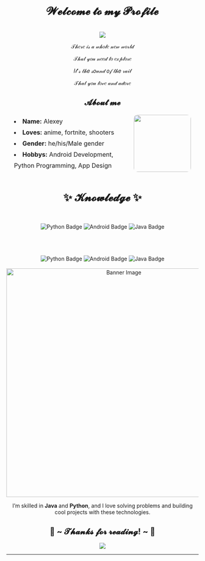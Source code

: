<body>
  <center>
<h1 align="center"> 𝓦𝓮𝓵𝓬𝓸𝓶𝓮 𝓽𝓸 𝓶𝔂 𝓟𝓻𝓸𝓯𝓲𝓵𝓮 </h1>
<br>
<div align="center">
  
   <img src="https://lanyard.kyrie25.dev/api/594227153000726529?showBanner=animated&waveColor=transparent&waveSpotifyColor=transparent&bannerFilter=brightness(0.8)%20blur(2px)&gradient=7E37F9-B48EF7-E568C4&imgStyle=square"  />
  </a>
    <br>
  <p>𝒯𝒽𝑒𝓇𝑒 𝒾𝓈 𝒶 𝓌𝒽𝑜𝓁𝑒 𝓃𝑒𝓌 𝓌𝑜𝓇𝓁𝒹</p>
  <p>𝒯𝒽𝒶𝓉 𝓎𝑜𝓊 𝓃𝑒𝑒𝒹 𝓉𝑜 𝑒𝓍𝓅𝓁𝑜𝓇𝑒</p>
  <p>𝐼𝓉'𝓈 𝓉𝒽𝑒 𝓈𝑜𝓊𝓃𝒹 𝑜𝒻 𝓉𝒽𝑒 𝓇𝒶𝒾𝓁</p>
<p>𝒯𝒽𝒶𝓉 𝓎𝑜𝓊 𝓁𝑜𝓋𝑒 𝒶𝓃𝒹 𝒶𝒹𝑜𝓇𝑒</p>
  
</div>
    <div align="center">
      </div>
<div>
<div align="center">
  <div align="center">
  <h2 style="margin-bottom: 20px;"> 𝓐𝓫𝓸𝓾𝓽 𝓶𝓮 </h2>
</div>

<div style="display: flex; justify-content: space-between; align-items: center; max-width: 800px; margin: 0 auto 50px; padding: 0 20px;">
  <div style="text-align: left; line-height: 1.8; font-size: 16px; flex: 1;">
    <li><b>Name:</b> Alexey</li>
    <li><b>Loves:</b> anime, fortnite, shooters</li>
    <li><b>Gender:</b> he/his/Male gender</li>
    <li><b>Hobbys:</b> Android Development, Python Programming, App Design</li>
  </div>
  <img src="https://64.media.tumblr.com/e1f1c97123ae217eb731500e502e0083/tumblr_n9dxcikmIU1qc9zfzo7_r1_250.gif" 
       width="150px" style="border-radius: 10px; margin-left: 40px;">
</div>

<div align="center">
  <h1 style="margin: 50px 0;"> ✨ 𝓚𝓷𝓸𝔀𝓵𝓮𝓭𝓰𝓮 ✨ </h1>
</div>

<div align="center" style="margin-bottom: 50px;">
  <img src="https://img.shields.io/badge/Python-3776AB?style=for-the-badge&logo=python&logoColor=white" alt="Python Badge">
  <img src="https://img.shields.io/badge/Android-3DDC84?style=for-the-badge&logo=android&logoColor=white" alt="Android Badge">
  <img src="https://img.shields.io/badge/Java-F89820?style=for-the-badge&logo=java&logoColor=white" alt="Java Badge">
</div>





<br>

<div align="center">
  <img src="https://img.shields.io/badge/Python-3776AB?style=for-the-badge&logo=python&logoColor=white" alt="Python Badge">
  <img src="https://img.shields.io/badge/Android-3DDC84?style=for-the-badge&logo=android&logoColor=white" alt="Android Badge">
  <img src="https://img.shields.io/badge/Java-F89820?style=for-the-badge&logo=java&logoColor=white" alt="Java Badge">
</div>

<br>

<div align="center">
  <img src="https://i.pinimg.com/originals/8d/4b/77/8d4b77c44b7a68c0fd609411e2c0ec3c.gif" alt="Banner Image" width="600">
</div>

<p align="center">
  I’m skilled in <strong>Java</strong> and <strong>Python</strong>, and I love solving problems and building cool projects with these technologies.
</p>

<h2 align="center">💖 ~ 𝓣𝓱𝓪𝓷𝓴𝓼 𝓯𝓸𝓻 𝓻𝓮𝓪𝓭𝓲𝓷𝓰! ~ 💖</h2>
<div align="center">
<img src="https://i.imgur.com/XuLMmMB.gif">
</div>
<hr>
</div>
</div>
    </center>
</body>
